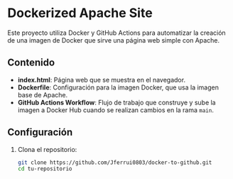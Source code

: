 # Dockerized Apache Site

Este proyecto utiliza Docker y GitHub Actions para automatizar la creación de una imagen de Docker que sirve una página web simple con Apache.

## Contenido

- **index.html**: Página web que se muestra en el navegador.
- **Dockerfile**: Configuración para la imagen Docker, que usa la imagen base de Apache.
- **GitHub Actions Workflow**: Flujo de trabajo que construye y sube la imagen a Docker Hub cuando se realizan cambios en la rama `main`.

## Configuración

1. Clona el repositorio:
   ```bash
   git clone https://github.com/Jferrui0803/docker-to-github.git
   cd tu-repositorio
